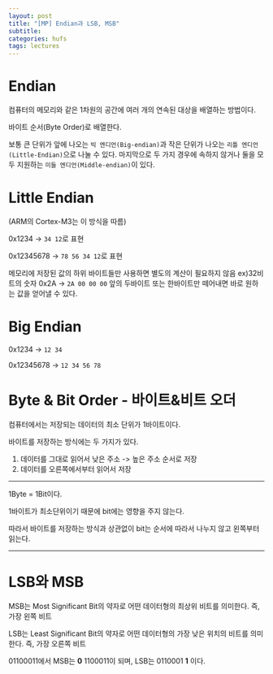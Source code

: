 ```yaml
---
layout: post
title: "[MP] Endian과 LSB, MSB"
subtitle:
categories: hufs
tags: lectures
---
```


# Endian

컴퓨터의 메모리와 같은 1차원의 공간에 여러 개의 연속된 대상을 배열하는 방법이다.

바이트 순서(Byte Order)로 배열한다.

보통 큰 단위가 앞에 나오는 `빅 엔디언(Big-endian)`과 작은 단위가 나오는 `리틀 엔디언(Little-Endian)`으로 나눌 수 있다. 마지막으로 두 가지 경우에 속하지 않거나 둘을 모두 지원하는 `미들 엔디언(Middle-endian)`이 있다.

# Little Endian

(ARM의 Cortex-M3는 이 방식을 따름)

0x1234 -> `34 12`로 표현

0x12345678 -> `78 56 34 12`로 표현

메모리에 저장된 값의 하위 바이트들만 사용하면 별도의 계산이 필요하지 않음
ex)32비트의 숫자 0x2A -> `2A 00 00 00` 앞의 두바이트 또는 한바이트만 떼어내면 바로 원하는 값을 얻어낼 수 있다.

# Big Endian

0x1234 -> `12 34`

0x12345678 -> `12 34 56 78`

# Byte & Bit Order - 바이트&비트 오더

컴퓨터에서는 저장되는 데이터의 최소 단위가 1바이트이다.

바이트를 저장하는 방식에는 두 가지가 있다.

1. 데이터를 그대로 읽어서 낮은 주소 -> 높은 주소 순서로 저장
2. 데이터를 오른쪽에서부터 읽어서 저장

---

1Byte = 1Bit이다.

1바이트가 최소단위이기 때문에 bit에는 영향을 주지 않는다.

따라서 바이트를 저장하는 방식과 상관없이 bit는 순서에 따라서 나누지 않고 왼쪽부터 읽는다.

---

# LSB와 MSB

MSB는 Most Significant Bit의 약자로 어떤 데이터형의 최상위 비트를 의미한다. 즉, 가장 왼쪽 비트

LSB는 Least Significant Bit의 약자로 어떤 데이터형의 가장 낮은 위치의 비트를 의미한다. 즉, 가장 오른쪽 비트

01100011에서 MSB는 **0** 1100011이 되며, LSB는 0110001 **1** 이다.

